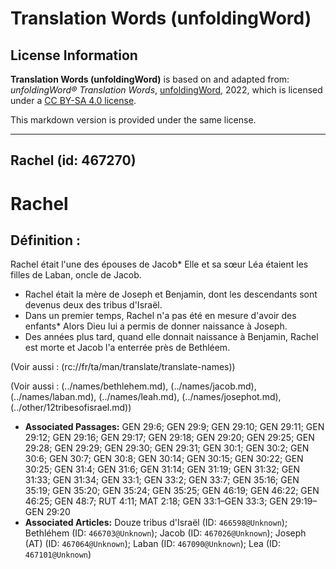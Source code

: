 # Translation Words (unfoldingWord)

## License Information

**Translation Words (unfoldingWord)** is based on and adapted from: _unfoldingWord® Translation Words_, [unfoldingWord](https://unfoldingword.org/utw), 2022, which is licensed under a [CC BY-SA 4.0 license](https://creativecommons.org/licenses/by-sa/4.0/legalcode.en).

This markdown version is provided under the same license.



--------------------------------

## Rachel (id: 467270)

Rachel
======

Définition :
------------

Rachel était l'une des épouses de Jacob\* Elle et sa sœur Léa étaient les filles de Laban, oncle de Jacob.

* Rachel était la mère de Joseph et Benjamin, dont les descendants sont devenus deux des tribus d'Israël.
* Dans un premier temps, Rachel n'a pas été en mesure d'avoir des enfants\* Alors Dieu lui a permis de donner naissance à Joseph.
* Des années plus tard, quand elle donnait naissance à Benjamin, Rachel est morte et Jacob l'a enterrée près de Bethléem.

(Voir aussi : (rc://fr/ta/man/translate/translate\-names))

(Voir aussi : (../names/bethlehem.md), (../names/jacob.md), (../names/laban.md), (../names/leah.md), (../names/josephot.md), (../other/12tribesofisrael.md))

* **Associated Passages:** GEN 29:6; GEN 29:9; GEN 29:10; GEN 29:11; GEN 29:12; GEN 29:16; GEN 29:17; GEN 29:18; GEN 29:20; GEN 29:25; GEN 29:28; GEN 29:29; GEN 29:30; GEN 29:31; GEN 30:1; GEN 30:2; GEN 30:6; GEN 30:7; GEN 30:8; GEN 30:14; GEN 30:15; GEN 30:22; GEN 30:25; GEN 31:4; GEN 31:6; GEN 31:14; GEN 31:19; GEN 31:32; GEN 31:33; GEN 31:34; GEN 33:1; GEN 33:2; GEN 33:7; GEN 35:16; GEN 35:19; GEN 35:20; GEN 35:24; GEN 35:25; GEN 46:19; GEN 46:22; GEN 46:25; GEN 48:7; RUT 4:11; MAT 2:18; GEN 33:1–GEN 33:3; GEN 29:19–GEN 29:20
* **Associated Articles:** Douze tribus d'Israël (ID: `466598@Unknown`); Bethléhem (ID: `466703@Unknown`); Jacob (ID: `467026@Unknown`); Joseph (AT) (ID: `467064@Unknown`); Laban (ID: `467090@Unknown`); Lea (ID: `467101@Unknown`)


